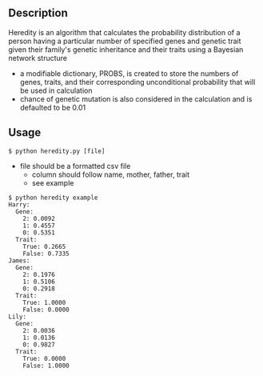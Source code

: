 ## Description
Heredity is an algorithm that calculates the probability distribution of a person having a particular number of specified genes and genetic trait given their family's genetic inheritance and their traits using a Bayesian network structure
- a modifiable dictionary, PROBS, is created to store the numbers of genes, traits, and their corresponding unconditional probability that will be used in calculation
- chance of genetic mutation is also considered in the calculation and is defaulted to be 0.01

## Usage
```
$ python heredity.py [file]
```
- file should be a formatted csv file
  - column should follow name, mother, father, trait
  - see example

```
$ python heredity example
Harry:
  Gene:
    2: 0.0092    
    1: 0.4557    
    0: 0.5351    
  Trait:
    True: 0.2665 
    False: 0.7335
James:
  Gene:
    2: 0.1976
    1: 0.5106
    0: 0.2918
  Trait:
    True: 1.0000
    False: 0.0000
Lily:
  Gene:
    2: 0.0036
    1: 0.0136
    0: 0.9827
  Trait:
    True: 0.0000
    False: 1.0000
```
